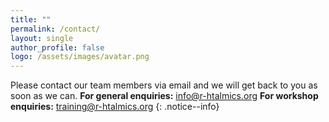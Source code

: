 ```yaml
---
title: ""
permalink: /contact/
layout: single
author_profile: false
logo: /assets/images/avatar.png
---
```

Please contact our team members via email and we will get back to you as soon as we can.
**For general enquiries:** <info@r-htalmics.org>
**For workshop enquiries:** <training@r-htalmics.org>
{: .notice--info}